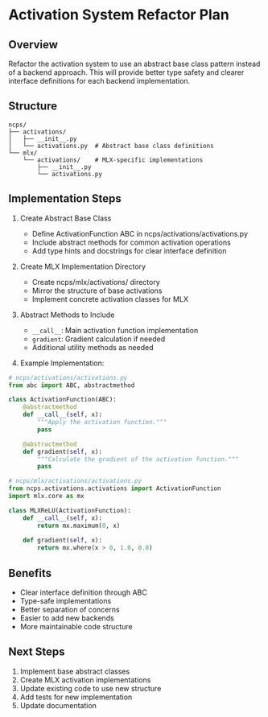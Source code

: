 # Activation System Refactor Plan

## Overview
Refactor the activation system to use an abstract base class pattern instead of a backend approach. This will provide better type safety and clearer interface definitions for each backend implementation.

## Structure

```
ncps/
├── activations/
│   ├── __init__.py
│   └── activations.py  # Abstract base class definitions
└── mlx/
    └── activations/    # MLX-specific implementations
        ├── __init__.py
        └── activations.py
```

## Implementation Steps

1. Create Abstract Base Class
   - Define ActivationFunction ABC in ncps/activations/activations.py
   - Include abstract methods for common activation operations
   - Add type hints and docstrings for clear interface definition

2. Create MLX Implementation Directory
   - Create ncps/mlx/activations/ directory
   - Mirror the structure of base activations
   - Implement concrete activation classes for MLX

3. Abstract Methods to Include
   - `__call__`: Main activation function implementation
   - `gradient`: Gradient calculation if needed
   - Additional utility methods as needed

4. Example Implementation:

```python
# ncps/activations/activations.py
from abc import ABC, abstractmethod

class ActivationFunction(ABC):
    @abstractmethod
    def __call__(self, x):
        """Apply the activation function."""
        pass

    @abstractmethod
    def gradient(self, x):
        """Calculate the gradient of the activation function."""
        pass
```

```python
# ncps/mlx/activations/activations.py
from ncps.activations.activations import ActivationFunction
import mlx.core as mx

class MLXReLU(ActivationFunction):
    def __call__(self, x):
        return mx.maximum(0, x)
        
    def gradient(self, x):
        return mx.where(x > 0, 1.0, 0.0)
```

## Benefits
- Clear interface definition through ABC
- Type-safe implementations
- Better separation of concerns
- Easier to add new backends
- More maintainable code structure

## Next Steps
1. Implement base abstract classes
2. Create MLX activation implementations
3. Update existing code to use new structure
4. Add tests for new implementation
5. Update documentation